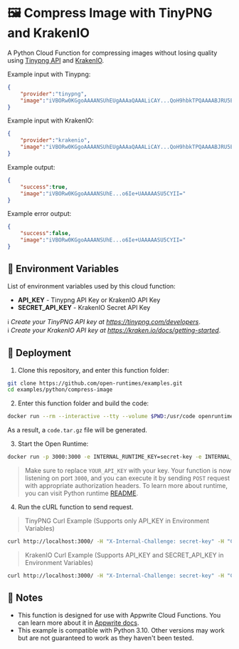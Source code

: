 # 🖼️ Compress Image with TinyPNG and KrakenIO

A Python Cloud Function for compressing images without losing quality using [Tinypng API](https://tinypng.com/) and [KrakenIO](https://kraken.io/).


Example input with Tinypng:
```json
{
    "provider":"tinypng",
    "image":"iVBORw0KGgoAAAANSUhEUgAAAaQAAALiCAY...QoH9hbkTPQAAAABJRU5ErkJggg=="
}
```
Example input with KrakenIO:
```json
{
    "provider":"krakenio",
    "image":"iVBORw0KGgoAAAANSUhEUgAAAaQAAALiCAY...QoH9hbkTPQAAAABJRU5ErkJggg=="
}
```

Example output:
```json
{
    "success":true,
    "image":"iVBORw0KGgoAAAANSUhE...o6Ie+UAAAAASU5CYII="
}
```
Example error output:
```json
{
    "success":false,
    "image":"iVBORw0KGgoAAAANSUhE...o6Ie+UAAAAASU5CYII="
}
```

## 📝 Environment Variables

List of environment variables used by this cloud function:

- **API_KEY** - Tinypng API Key or KrakenIO API Key
- **SECRET_API_KEY** - KrakenIO Secret API Key


ℹ️ _Create your TinyPNG API key at https://tinypng.com/developers_. <br>
ℹ️ _Create your KrakenIO API key at https://kraken.io/docs/getting-started_. <br>


## 🚀 Deployment

1. Clone this repository, and enter this function folder:

```bash
git clone https://github.com/open-runtimes/examples.git
cd examples/python/compress-image
```

2. Enter this function folder and build the code:
```bash
docker run --rm --interactive --tty --volume $PWD:/usr/code openruntimes/python:v2-3.10 sh /usr/local/src/build.sh
```
As a result, a `code.tar.gz` file will be generated.

3. Start the Open Runtime:
```bash
docker run -p 3000:3000 -e INTERNAL_RUNTIME_KEY=secret-key -e INTERNAL_RUNTIME_ENTRYPOINT=main.py --rm --interactive --tty --volume $PWD/code.tar.gz:/tmp/code.tar.gz:ro openruntimes/python:v2-3.10 sh /usr/local/src/start.sh
```

> Make sure to replace `YOUR_API_KEY` with your key.
Your function is now listening on port `3000`, and you can execute it by sending `POST` request with appropriate authorization headers. To learn more about runtime, you can visit Python runtime [README](https://github.com/open-runtimes/open-runtimes/tree/main/openruntimes/python:v2-3.10).
4. Run the cURL function to send request.
>TinyPNG Curl Example (Supports only API_KEY in Environment Variables)
```bash
curl http://localhost:3000/ -H "X-Internal-Challenge: secret-key" -H "Content-Type: application/json" -d '{"payload":{"provider":"tinypng","image":"iVBORw0KGgoAAAANSUhEUgAAAaQAAALiCAY...QoH9hbkTPQAAAABJRU5ErkJggg=="}, "variables": {"API_KEY": "<YOUR_API_KEY>"}}'
```
>KrakenIO Curl Example (Supports API_KEY and SECRET_API_KEY in Environment Variables)
```bash
curl http://localhost:3000/ -H "X-Internal-Challenge: secret-key" -H "Content-Type: application/json" -d '{"payload": {"provider": "krakenio", "image": "iVBORw0KGgoAAAANSUhEUgAAAaQAAALiCAY...QoH9hbkTPQAAAABJRU5ErkJggg=="}, "variables": {"API_KEY": "<YOUR_API_KEY>", "SECRET_API_KEY": "<YOUR_SECRET_API_KEY>"}}'
```
## 📝 Notes
- This function is designed for use with Appwrite Cloud Functions. You can learn more about it in [Appwrite docs](https://appwrite.io/docs/functions).
- This example is compatible with Python 3.10. Other versions may work but are not guaranteed to work as they haven't been tested.
